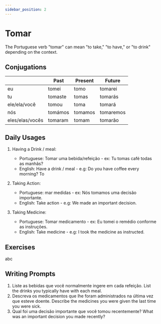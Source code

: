 ```yaml
---
sidebar_position: 2
---
```


# Tomar

The Portuguese verb "tomar" can mean "to take," "to have," or "to drink" depending on the context.

## Conjugations

|                 | Past    | Present | Future    |
| --------------- | ------- | ------- | --------- |
| eu              | tomei   | tomo    | tomarei   |
| tu              | tomaste | tomas   | tomarás   |
| ele/ela/você    | tomou   | toma    | tomará    |
| nós             | tomámos | tomamos | tomaremos |
| eles/elas/vocês | tomaram | tomam   | tomarão   |

## Daily Usages

1. Having a Drink / meal:

   - Portuguese: Tomar uma bebida/refeição - ex: Tu tomas café todas as manhãs?
   - English: Have a drink / meal - e.g: Do you have coffee every morning?
     To

2. Taking Action:

   - Portuguese: mar medidas - ex: Nós tomamos uma decisão importante.
   - English: Take action - e.g: We made an important decision.

3. Taking Medicine:

   - Portuguese: Tomar medicamento - ex: Eu tomei o remédio conforme as instruções.
   - English: Take medicine - e.g: I took the medicine as instructed.

## Exercises

abc

## Writing Prompts

1. Liste as bebidas que você normalmente ingere em cada refeição. List the drinks you typically have with each meal.
2. Descreva os medicamentos que lhe foram administrados na última vez que esteve doente. Describe the medicines you were given the last time you were sick.
3. Qual foi uma decisão importante que você tomou recentemente? What was an important decision you made recently?
